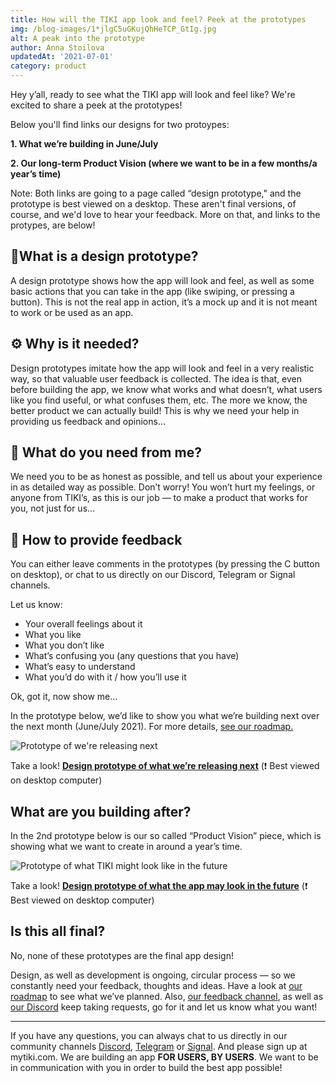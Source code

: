 ```yaml
---
title: How will the TIKI app look and feel? Peek at the prototypes
img: /blog-images/1*jlgC5uGKujQhHeTCP_GtIg.jpg
alt: A peak into the prototype
author: Anna Stoilova
updatedAt: '2021-07-01'
category: product
---
```


Hey y’all, ready to see what the TIKI app will look and feel like? We're excited to share a peek at the prototypes! 

Below you'll find links our designs for two protoypes: 

**1. What we’re building in June/July**

**2. Our long-term Product Vision (where we want to be in a few months/a year’s time)**

Note: Both links are going to a page called “design prototype," and the prototype is best viewed on a desktop. These aren't final versions, of course, and we'd love to hear your feedback. More on that, and links to the protypes, are below!

## 🎨What is a design prototype?

A design prototype shows how the app will look and feel, as well as some basic actions that you can take in the app (like swiping, or pressing a button).
This is not the real app in action, it’s a mock up and it is not meant to work or be used as an app.

## ⚙️ Why is it needed?

Design prototypes imitate how the app will look and feel in a very realistic way, so that valuable user feedback is collected. The idea is that, even before building the app, we know what works and what doesn’t, what users like you find useful, or what confuses them, etc. The more we know, the better product we can actually build!
This is why we need your help in providing us feedback and opinions…

## 💁 What do you need from me?

We need you to be as honest as possible, and tell us about your experience in as detailed way as possible.
Don’t worry! You won’t hurt my feelings, or anyone from TIKI’s, as this is our job — to make a product that works for you, not just for us…

## 🤔 How to provide feedback

You can either leave comments in the prototypes (by pressing the C button on desktop), or chat to us directly on our Discord, Telegram or Signal channels.

Let us know:

- Your overall feelings about it
- What you like
- What you don’t like
- What’s confusing you (any questions that you have)
- What’s easy to understand
- What you’d do with it / how you’ll use it

Ok, got it, now show me…

In the prototype below, we’d like to show you what we’re building next over the next month (June/July 2021). For more details, [see our roadmap.](https://www.notion.so/mytiki/206e9e86c520468ea604e057c0f0dea7?v=20062bf2771d4952840f862334a6cfc5)

![Prototype of we're releasing next](/blog-images/1*jlgC5uGKujQhHeTCP_GtIg.jpg "what we're working on now")


 Take a look! **[Design prototype of what we’re releasing next](https://www.figma.com/proto/KLjKKYholojX3SZ2apnRHh/Product---Beta-app?page-id=1954%3A205&node-id=2327%3A9328&viewport=-2602%2C396%2C0.34398430585861206&scaling=scale-down)** (❗ Best viewed on desktop computer)

## What are you building after?

In the 2nd prototype below is our so called “Product Vision” piece, which is showing what we want to create in around a year’s time.

![Prototype of what TIKI might look like in the future](/blog-images/1*TqgK8tdc_eRylgBrkdWNKA.jpg "prototype of future")


 Take a look! **[Design prototype of what the app may look in the future](https://www.figma.com/proto/KLjKKYholojX3SZ2apnRHh/Product---Beta-app?kind=&node-id=1648%3A53&page-id=1410%3A0&scaling=min-zoom&viewport=630%2C612%2C0.1420566439628601)** (❗ Best viewed on desktop computer)

## Is this all final?

No, none of these prototypes are the final app design!

Design, as well as development is ongoing, circular process — so we constantly need your feedback, thoughts and ideas. Have a look at [our roadmap](https://www.notion.so/mytiki/206e9e86c520468ea604e057c0f0dea7?v=20062bf2771d4952840f862334a6cfc5) to see what we’ve planned. Also, [our feedback channel](https://feedback.mytiki.com/), as well as [our Discord](https://discord.com/invite/evjYQq48Be) keep taking requests, go for it and let us know what you want!

***

If you have any questions, you can always chat to us directly in our community channels 
[Discord](https://discord.com/invite/evjYQq48Be), [Telegram](https://t.me/mytikiapp) or [Signal](https://signal.group/#CjQKIA66Eq2VHecpcCd-cu-dziozMRSH3EuQdcZJNyMOYNi5EhC0coWtjWzKQ1dDKEjMqhkP). And please sign up at mytiki.com.
We are building an app **FOR USERS, BY USERS**. We want to be in communication with you in order to build the best app possible!
